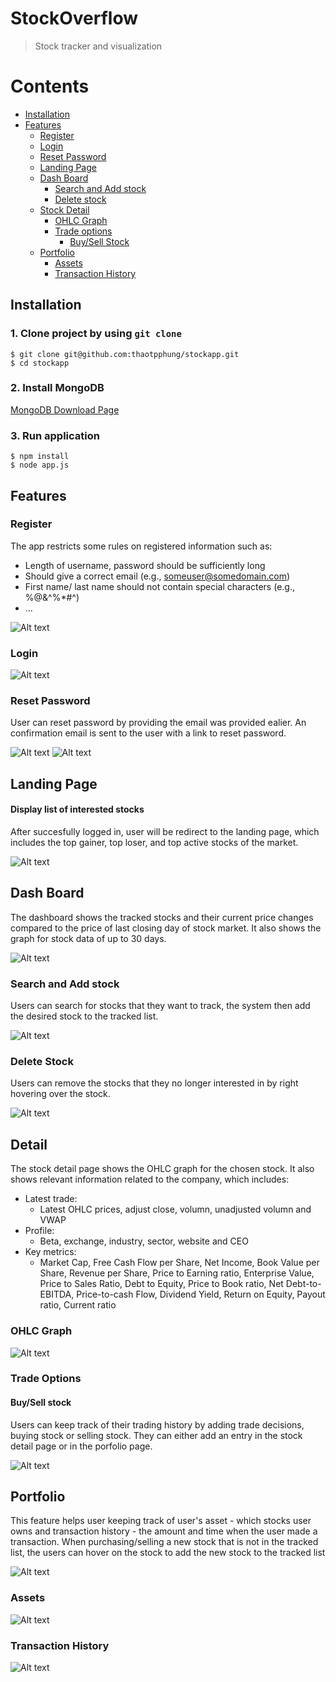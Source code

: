 # StockOverflow
>  Stock tracker and visualization 

# Contents  
* [Installation](#installation)  
* [Features](#features)
    * [Register](#register)
    * [Login](#login)
    * [Reset Password](#reset-password)
    * [Landing Page](#landing-page)
    * [Dash Board](#dash-board)
        * [Search and Add stock](#search-and-add-stock)
        * [Delete stock](#delete-stock)
    * [Stock Detail](#detail)
        * [OHLC Graph](#ohlc-graph)
        * [Trade options](#trade-options)
            * [Buy/Sell Stock](#buy/sell-stock)
    * [Portfolio](#portfolio)
        * [Assets](#assets)
        * [Transaction History](#transaction-history)
        

## Installation

### 1. Clone project by using ```git clone```
```
$ git clone git@github.com:thaotpphung/stockapp.git
$ cd stockapp
```

### 2. Install MongoDB
[MongoDB Download Page](https://docs.mongodb.com/manual/administration/install-community/)

### 3. Run application

```
$ npm install
$ node app.js
```

## Features

### Register


The app restricts some rules on registered information such as:
+ Length of username, password should be sufficiently long
+ Should give a correct email (e.g., someuser@somedomain.com)
+ First name/ last name should not contain special characters (e.g., %@&^%*#^)
+ ...

![Alt text](screens/signup.gif?raw=true "Sign Up")

### Login

![Alt text](screens/login.gif?raw=true "Login")

### Reset Password

User can reset password by providing the email was provided ealier. An confirmation email is sent to the user with a link to reset password.  

![Alt text](screens/reset.gif?raw=true "Login Screen")
![Alt text](screens/reset2.gif?raw=true "Login Screen")

## Landing Page

#### Display list of interested stocks

After succesfully logged in, user will be redirect to the landing page, which includes the top gainer, top loser, and top active stocks of the market. 

![Alt text](screens/landing_loggedin.png?raw=true "Login Screen")

## Dash Board

The dashboard shows the tracked stocks and their current price changes compared to the price of last closing day of stock market. It also shows the graph for stock data of up to 30 days.

![Alt text](screens/dashboard.png?raw=true "Dash Board")

### Search and Add stock

Users can search for stocks that they want to track, the system then add the desired stock to the tracked list.


![Alt text](screens/search.gif?raw=true "Search")

### Delete Stock

Users can remove the stocks that they no longer interested in by right hovering over the stock. 

![Alt text](screens/delete.gif?raw=true)

## Detail 

The stock detail page shows the OHLC graph for the chosen stock. It also shows relevant information related to the company, which includes:
* Latest trade: 
    * Latest OHLC prices, adjust close, volumn, unadjusted volumn and VWAP
* Profile: 
    * Beta, exchange, industry, sector, website and CEO
* Key metrics: 
    * Market Cap, Free Cash Flow per Share, Net Income, Book Value per Share, 
    Revenue per Share, Price to Earning ratio,
    Enterprise Value, Price to Sales Ratio,
    Debt to Equity, Price to Book ratio,
    Net Debt-to-EBITDA, Price-to-cash Flow,
    Dividend Yield, Return on Equity,
    Payout ratio, Current ratio

### OHLC Graph

![Alt text](screens/ohlc.png?raw=true)

### Trade Options

#### Buy/Sell stock

Users can keep track of their trading history by adding trade decisions, buying stock or selling stock.
They can either add an entry in the stock detail page or in the porfolio page. 

![Alt text](screens/purchase.gif?raw=true "Purchase")

## Portfolio

This feature helps user keeping track of user's asset - which stocks user owns and transaction history - the amount and time when the user made a transaction. When purchasing/selling 
 a new stock that is not in the tracked list, the users can hover on the stock to add the new stock to the tracked list

![Alt text](screens/portfolio.png?raw=true "Portfolio")

### Assets
![Alt text](screens/assets.png?raw=true "Portfolio")

### Transaction History
![Alt text](screens/history.png?raw=true "Portfolio")
